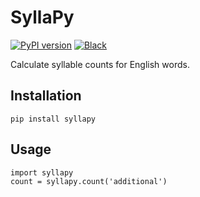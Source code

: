SyllaPy
=======

<p>
  <a href="https://badge.fury.io/py/syllapy"><img src="https://badge.fury.io/py/syllapy.svg" alt="PyPI version"></a>
  <a href="https://github.com/mholtzscher/syllapy"><img src="https://img.shields.io/badge/code%20style-black-000000.svg" alt="Black"></a>
</p>

Calculate syllable counts for English words.


Installation
------------

``` {.sourceCode .python}
pip install syllapy
```

Usage
-----

``` {.sourceCode .python}
import syllapy
count = syllapy.count('additional')
```

